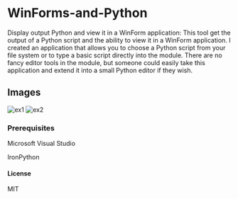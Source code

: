 # WinForms-and-Python
Display output Python and view it in a WinForm application:
This tool get the output of a Python script and the ability to view it in a WinForm application. I  created an application that allows you to choose a Python script from your file system or to type a basic script directly into the module. There are no fancy editor tools in the module, but someone could easily take this application and extend it into a small Python editor if they wish.

## Images
![ex1](https://user-images.githubusercontent.com/54840154/85117267-e4772d00-b21e-11ea-9137-4ed07d059751.PNG)
![ex2](https://user-images.githubusercontent.com/54840154/85117297-f1941c00-b21e-11ea-8af6-40d917cb9933.PNG)

### Prerequisites
Microsoft Visual Studio

IronPython

#### License
MIT



